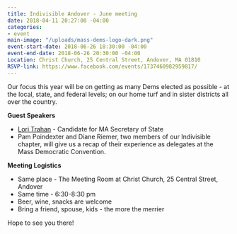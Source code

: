 ```yaml
---
title: Indivisible Andover - June meeting
date: 2018-04-11 20:27:00 -04:00
categories:
- event
main-image: "/uploads/mass-dems-logo-dark.png"
event-start-date: 2018-06-26 18:30:00 -04:00
event-end-date: 2018-06-26 20:30:00 -04:00
Location: Christ Church, 25 Central Street, Andover, MA 01810
RSVP-link: https://www.facebook.com/events/1737460982959817/
---
```


Our focus this year will be on getting as many Dems elected as possible - at the local, state, and federal levels; on our home turf and in sister districts all over the country. 

**Guest Speakers**
* [Lori Trahan](https://loritrahan.com/) - Candidate for MA Secretary of State
* Pam Poindexter and Diane Riemer, two members of our Indivisible chapter, will give us a recap of their experience as delegates at the Mass Democratic Convention.

**Meeting Logistics**
* Same place - The Meeting Room at Christ Church, 25 Central Street, Andover
* Same time - 6:30-8:30 pm
* Beer, wine, snacks are welcome 
* Bring a friend, spouse, kids - the more the merrier

Hope to see you there!